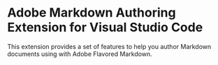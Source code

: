 # Adobe Markdown Authoring Extension for Visual Studio Code

This extension provides a set of features to help you author Markdown documents using with Adobe Flavored Markdown.
